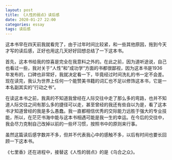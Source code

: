 ```yaml
---
layout: post
title: 《人性的弱点》读后感
date: 2020-01-27 22:00
categories: essay
tags: 读后感
---
```


这本书早在四天前我就看完了，由于过年时间比较紧，和一些其他原因，拖到今天才写的读后感，正好也用这几天好好回想总结了一下这本书。

首先，这本书给我的惊喜是完全在我意料之外的。在此之前，因为道听途说，自己也看过一些，我对关于“人性”和”成功学“方面的书都很鄙视，因为这本书是1936年发布的，口碑也非常好，我就决定看一下，毕竟经过时间洗礼的书一定不会差。现在读完，我认为世界上任何一个能赞美书籍的词汇也不足以修饰这本书，它是一本名副其实的”行动之书“。

在读这本书之前，我真的不知道我曾经在人际交往中走了那么多的弯路，也并不知道人际交往之间有那么多的捷径可以走，甚至曾经的我还有些自以为是，看了这本书才知道曾经的我是多么愚蠢。我一直都相信优秀的交际能力远胜于强大的专业技能，所以，在茫茫书海中能与这本书相遇可能是我一生的幸运。在今后的交往中，我会尽力克制自己改掉以前的一些坏习惯，按照书中的原则来行事。

虽然这篇读后感字数并不多，但并不代表我心中的感触不多，以后有时间也要长回顾一下这本书。

《七里香》还在进程中，接替这《人性的弱点》的是《乌合之众》。
